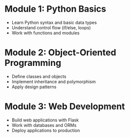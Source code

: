 # Module 1: Python Basics
- Learn Python syntax and basic data types
- Understand control flow (if/else, loops)
- Work with functions and modules

# Module 2: Object-Oriented Programming
- Define classes and objects
- Implement inheritance and polymorphism
- Apply design patterns

# Module 3: Web Development
- Build web applications with Flask
- Work with databases and ORMs
- Deploy applications to production
